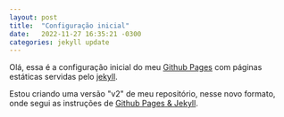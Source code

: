 ```yaml
---
layout: post
title:  "Configuração inicial"
date:   2022-11-27 16:35:21 -0300
categories: jekyll update
---
```

Olá, essa é a configuração inicial do meu [Github Pages][gh-pages] com páginas estáticas servidas pelo [jekyll][jekyll]. 

Estou criando uma versão "v2" de meu repositório, nesse novo formato, onde segui as instruções de [Github Pages & Jekyll][gh-jekyll].

[gh-pages]: https://docs.github.com/pt/pages/
[jekyll]: https://jekyllrb.com/
[gh-jekyll]: https://docs.github.com/pt/pages/setting-up-a-github-pages-site-with-jekyll/about-github-pages-and-jekyll